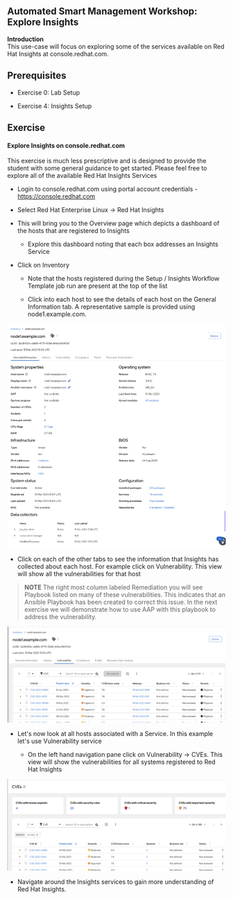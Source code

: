 Automated Smart Management Workshop: Explore Insights
----------------------------------------------------------------------


**Introduction**<br>
This use-case will focus on exploring some of the services available on Red Hat Insights at console.redhat.com.  

Prerequisites
-----------------------------------------------------------------

-   Exercise 0: Lab Setup

-   Exercise 4: Insights Setup

Exercise
-----------------------------------------------------------------

#### Explore Insights on console.redhat.com

This exercise is much less prescriptive and is designed to provide the student with some general guidance to get started.  Please feel free to explore all of the available Red Hat Insights Services

-   Login to console.redhat.com using portal account credentials - https://console.redhat.com

-   Select Red Hat Enterprise Linux -> Red Hat Insights

-   This will bring you to the Overview page which depicts a dashboard of the hosts that are registered to Insights

    - Explore this dashboard noting that each box addresses an Insights Service

-   Click on Inventory

    - Note that the hosts registered during the Setup / Insights Workflow Template job run are present at the top of the list

    - Click into each host to see the details of each host on the General Information tab. A representative sample is provided using node1.example.com.

![inventory-general-information](images/5-exploreinsights-inventory-general.png)

- Click on each of the other tabs to see the information that Insights has collected about each host.  For example click on Vulnerability.  This view will show all the vulnerabilities for that host

> **NOTE** The right most column labeled Remediation you will see Playbook listed on many of these vulnerabilities.  This indicates that an Ansible Playbook has been created to correct this issue.  In the next exercise we will demonstrate how to use AAP with this playbook to address the vulnerability.


![host-vulnerability-information](images/5-exploreinsights-host-vulnerabilities.png)

- Let's now look at all hosts associated with a Service.  In this example let's use Vulnerability service

    - On the left hand navigation pane click on Vulnerability -> CVEs.  This view will show the vulnerabilities for all systems registered to Red Hat Insights

![account-vulnerability-information](images/5-exploreinsights-account-vulnerabilities.png)

- Navigate around the Insights services to gain more understanding of Red Hat Insights.
